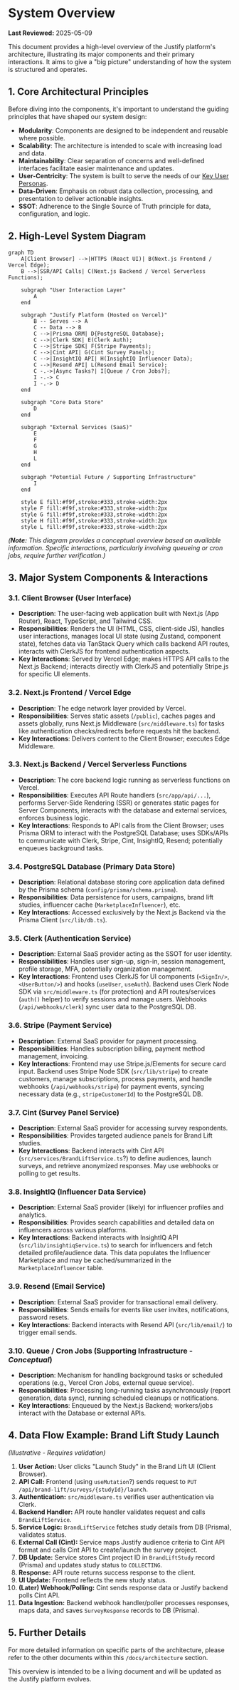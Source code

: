 # System Overview

**Last Reviewed:** 2025-05-09

This document provides a high-level overview of the Justify platform's architecture, illustrating its major components and their primary interactions. It aims to give a "big picture" understanding of how the system is structured and operates.

## 1. Core Architectural Principles

Before diving into the components, it's important to understand the guiding principles that have shaped our system design:

- **Modularity**: Components are designed to be independent and reusable where possible.
- **Scalability**: The architecture is intended to scale with increasing load and data.
- **Maintainability**: Clear separation of concerns and well-defined interfaces facilitate easier maintenance and updates.
- **User-Centricity**: The system is built to serve the needs of our [Key User Personas](../getting-started/project-goals.md#key-user-personas).
- **Data-Driven**: Emphasis on robust data collection, processing, and presentation to deliver actionable insights.
- **SSOT**: Adherence to the Single Source of Truth principle for data, configuration, and logic.

## 2. High-Level System Diagram

```mermaid
graph TD
    A[Client Browser] -->|HTTPS (React UI)| B(Next.js Frontend / Vercel Edge);
    B -->|SSR/API Calls| C(Next.js Backend / Vercel Serverless Functions);

    subgraph "User Interaction Layer"
        A
    end

    subgraph "Justify Platform (Hosted on Vercel)"
        B -- Serves --> A
        C -- Data --> B
        C -->|Prisma ORM| D{PostgreSQL Database};
        C -->|Clerk SDK| E(Clerk Auth);
        C -->|Stripe SDK| F(Stripe Payments);
        C -->|Cint API| G(Cint Survey Panels);
        C -->|InsightIQ API| H(InsightIQ Influencer Data);
        C -->|Resend API| L(Resend Email Service);
        C -.->|Async Tasks?| I[Queue / Cron Jobs?];
        I -.-> C
        I -.-> D
    end

    subgraph "Core Data Store"
        D
    end

    subgraph "External Services (SaaS)"
        E
        F
        G
        H
        L
    end

    subgraph "Potential Future / Supporting Infrastructure"
        I
    end

    style E fill:#f9f,stroke:#333,stroke-width:2px
    style F fill:#f9f,stroke:#333,stroke-width:2px
    style G fill:#f9f,stroke:#333,stroke-width:2px
    style H fill:#f9f,stroke:#333,stroke-width:2px
    style L fill:#f9f,stroke:#333,stroke-width:2px
```

_(**Note:** This diagram provides a conceptual overview based on available information. Specific interactions, particularly involving queueing or cron jobs, require further verification.)_

## 3. Major System Components & Interactions

### 3.1. Client Browser (User Interface)

- **Description**: The user-facing web application built with Next.js (App Router), React, TypeScript, and Tailwind CSS.
- **Responsibilities**: Renders the UI (HTML, CSS, client-side JS), handles user interactions, manages local UI state (using Zustand, component state), fetches data via TanStack Query which calls backend API routes, interacts with ClerkJS for frontend authentication aspects.
- **Key Interactions**: Served by Vercel Edge; makes HTTPS API calls to the Next.js Backend; interacts directly with ClerkJS and potentially Stripe.js for specific UI elements.

### 3.2. Next.js Frontend / Vercel Edge

- **Description**: The edge network layer provided by Vercel.
- **Responsibilities**: Serves static assets (`/public`), caches pages and assets globally, runs Next.js Middleware (`src/middleware.ts`) for tasks like authentication checks/redirects before requests hit the backend.
- **Key Interactions**: Delivers content to the Client Browser; executes Edge Middleware.

### 3.3. Next.js Backend / Vercel Serverless Functions

- **Description**: The core backend logic running as serverless functions on Vercel.
- **Responsibilities**: Executes API Route handlers (`src/app/api/...`), performs Server-Side Rendering (SSR) or generates static pages for Server Components, interacts with the database and external services, enforces business logic.
- **Key Interactions**: Responds to API calls from the Client Browser; uses Prisma ORM to interact with the PostgreSQL Database; uses SDKs/APIs to communicate with Clerk, Stripe, Cint, InsightIQ, Resend; potentially enqueues background tasks.

### 3.4. PostgreSQL Database (Primary Data Store)

- **Description**: Relational database storing core application data defined by the Prisma schema (`config/prisma/schema.prisma`).
- **Responsibilities**: Data persistence for users, campaigns, brand lift studies, influencer cache (`MarketplaceInfluencer`), etc.
- **Key Interactions**: Accessed exclusively by the Next.js Backend via the Prisma Client (`src/lib/db.ts`).

### 3.5. Clerk (Authentication Service)

- **Description**: External SaaS provider acting as the SSOT for user identity.
- **Responsibilities**: Handles user sign-up, sign-in, session management, profile storage, MFA, potentially organization management.
- **Key Interactions**: Frontend uses ClerkJS for UI components (`<SignIn/>`, `<UserButton/>`) and hooks (`useUser`, `useAuth`). Backend uses Clerk Node SDK via `src/middleware.ts` (for protection) and API routes/services (`auth()` helper) to verify sessions and manage users. Webhooks (`/api/webhooks/clerk`) sync user data to the PostgreSQL DB.

### 3.6. Stripe (Payment Service)

- **Description**: External SaaS provider for payment processing.
- **Responsibilities**: Handles subscription billing, payment method management, invoicing.
- **Key Interactions**: Frontend may use Stripe.js/Elements for secure card input. Backend uses Stripe Node SDK (`src/lib/stripe`) to create customers, manage subscriptions, process payments, and handle webhooks (`/api/webhooks/stripe`) for payment events, syncing necessary data (e.g., `stripeCustomerId`) to the PostgreSQL DB.

### 3.7. Cint (Survey Panel Service)

- **Description**: External SaaS provider for accessing survey respondents.
- **Responsibilities**: Provides targeted audience panels for Brand Lift studies.
- **Key Interactions**: Backend interacts with Cint API (`src/services/BrandLiftService.ts`?) to define audiences, launch surveys, and retrieve anonymized responses. May use webhooks or polling to get results.

### 3.8. InsightIQ (Influencer Data Service)

- **Description**: External SaaS provider (likely) for influencer profiles and analytics.
- **Responsibilities**: Provides search capabilities and detailed data on influencers across various platforms.
- **Key Interactions**: Backend interacts with InsightIQ API (`src/lib/insightiqService.ts`) to search for influencers and fetch detailed profile/audience data. This data populates the Influencer Marketplace and may be cached/summarized in the `MarketplaceInfluencer` table.

### 3.9. Resend (Email Service)

- **Description**: External SaaS provider for transactional email delivery.
- **Responsibilities**: Sends emails for events like user invites, notifications, password resets.
- **Key Interactions**: Backend interacts with Resend API (`src/lib/email/`) to trigger email sends.

### 3.10. Queue / Cron Jobs (Supporting Infrastructure - _Conceptual_)

- **Description**: Mechanism for handling background tasks or scheduled operations (e.g., Vercel Cron Jobs, external queue service).
- **Responsibilities**: Processing long-running tasks asynchronously (report generation, data sync), running scheduled cleanups or notifications.
- **Key Interactions**: Enqueued by the Next.js Backend; workers/jobs interact with the Database or external APIs.

## 4. Data Flow Example: Brand Lift Study Launch

_(Illustrative - Requires validation)_

1.  **User Action:** User clicks "Launch Study" in the Brand Lift UI (Client Browser).
2.  **API Call:** Frontend (using `useMutation`?) sends request to `PUT /api/brand-lift/surveys/{studyId}/launch`.
3.  **Authentication:** `src/middleware.ts` verifies user authentication via Clerk.
4.  **Backend Handler:** API route handler validates request and calls `BrandLiftService`.
5.  **Service Logic:** `BrandLiftService` fetches study details from DB (Prisma), validates status.
6.  **External Call (Cint):** Service maps Justify audience criteria to Cint API format and calls Cint API to create/launch the survey project.
7.  **DB Update:** Service stores Cint project ID in `BrandLiftStudy` record (Prisma) and updates study status to `COLLECTING`.
8.  **Response:** API route returns success response to the client.
9.  **UI Update:** Frontend reflects the new study status.
10. **(Later) Webhook/Polling:** Cint sends response data or Justify backend polls Cint API.
11. **Data Ingestion:** Backend webhook handler/poller processes responses, maps data, and saves `SurveyResponse` records to DB (Prisma).

## 5. Further Details

For more detailed information on specific parts of the architecture, please refer to the other documents within this `/docs/architecture` section.

This overview is intended to be a living document and will be updated as the Justify platform evolves.
